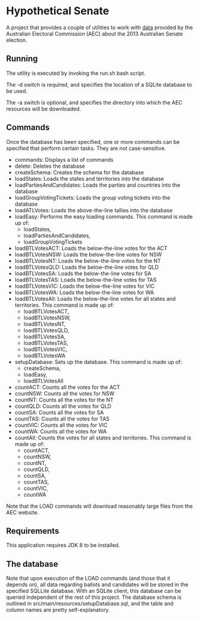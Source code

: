 # Hypothetical Senate

A project that provides a couple of utilities to work with
<a href="http://results.aec.gov.au/17496/Website/SenateDownloadsMenu-17496-tab.htm">data</a> provided by the
Australian Electoral Commission (AEC) about the 2013 Australian Senate election.

## Running

The utility is executed by invoking the run.sh bash script.

The -d switch is required, and specifies the location of a SQLite database to be used.

The -a switch is optional, and specifies the directory into which the AEC resources will be downloaded.

## Commands

Once the database has been specified, one or more commands can be specified that perform certain tasks. They are not
case-sensitive.

* commands: Displays a list of commands
* delete: Deletes the database
* createSchema: Creates the schema for the database
* loadStates: Loads the states and territories into the database
* loadPartiesAndCandidates: Loads the parties and countries into the database
* loadGroupVotingTickets: Loads the group voting tickets into the database
* loadATLVotes: Loads the above-the-line tallies into the database
* loadEasy: Performs the easy loading commands. This command is made up of:
  * loadStates,
  * loadPartiesAndCandidates,
  * loadGroupVotingTickets
* loadBTLVotesACT: Loads the below-the-line votes for the ACT
* loadBTLVotesNSW: Loads the below-the-line votes for NSW
* loadBTLVotesNT: Loads the below-the-line votes for the NT
* loadBTLVotesQLD: Loads the below-the-line votes for QLD
* loadBTLVotesSA: Loads the below-the-line votes for SA
* loadBTLVotesTAS: Loads the below-the-line votes for TAS
* loadBTLVotesVIC: Loads the below-the-line votes for VIC
* loadBTLVotesWA: Loads the below-the-line votes for WA
* loadBTLVotesAll: Loads the below-the-line votes for all states and territories. This command is made up of:
  * loadBTLVotesACT,
  * loadBTLVotesNSW,
  * loadBTLVotesNT,
  * loadBTLVotesQLD,
  * loadBTLVotesSA,
  * loadBTLVotesTAS,
  * loadBTLVotesVIC,
  * loadBTLVotesWA
* setupDatabase: Sets up the database. This command is made up of:
  * createSchema,
  * loadEasy,
  * loadBTLVotesAll
* countACT: Counts all the votes for the ACT
* countNSW: Counts all the votes for NSW
* countNT: Counts all the votes for the NT
* countQLD: Counts all the votes for QLD
* countSA: Counts all the votes for SA
* countTAS: Counts all the votes for TAS
* countVIC: Counts all the votes for VIC
* countWA: Counts all the votes for WA
* countAll: Counts the votes for all states and territories. This command is made up of:
  * countACT,
  * countNSW,
  * countNT,
  * countQLD,
  * countSA,
  * countTAS,
  * countVIC,
  * countWA

Note that the LOAD commands will download reasonably large files from the AEC website.

## Requirements

This application requires JDK 8 to be installed.

## The database

Note that upon execution of the LOAD commands (and those that it depends on), all data regarding ballots and candidates
will be stored in the specified SQLLite database. With an SQLite client, this database can be queried independent of
the rest of this project. The database schema is outlined in src/main/resources/setupDatabase.sql, and the table and
column names are pretty self-explanatory.